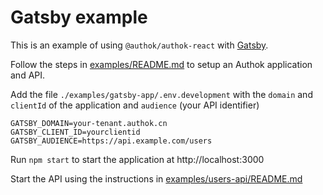 # Gatsby example

This is an example of using `@authok/authok-react` with [Gatsby](https://www.gatsbyjs.org/).

Follow the steps in [examples/README.md](../README.md) to setup an Authok application and API.

Add the file `./examples/gatsby-app/.env.development` with the `domain` and `clientId` of the application and `audience` (your API identifier)

```dotenv
GATSBY_DOMAIN=your-tenant.authok.cn
GATSBY_CLIENT_ID=yourclientid
GATSBY_AUDIENCE=https://api.example.com/users
```

Run `npm start` to start the application at http://localhost:3000

Start the API using the instructions in [examples/users-api/README.md](../users-api/README.md)
